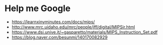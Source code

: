 # Help me Google

-   https://learnxinyminutes.com/docs/mips/
-   http://www.mrc.uidaho.edu/mrc/people/jff/digital/MIPSir.html
-   https://www.dsi.unive.it/~gasparetto/materials/MIPS_Instruction_Set.pdf
-   https://blog.naver.com/besunmi/140170082929
